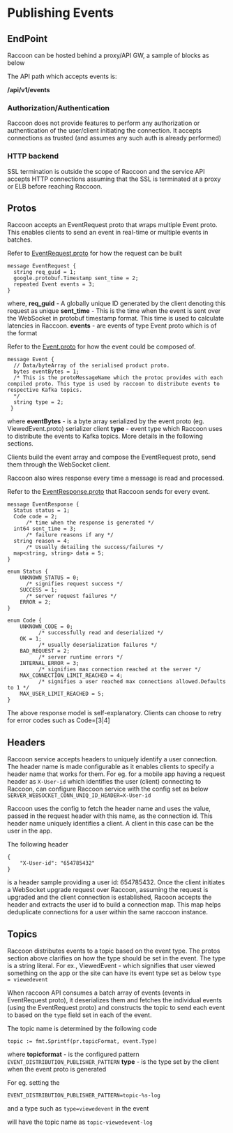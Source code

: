 # Publishing Events

## EndPoint

Raccoon can be hosted behind a proxy/API GW, a sample of blocks as below

The API path which accepts events is:

**/api/v1/events**

### Authorization/Authentication

Raccoon does not provide features to perform any authorization or authentication of the user/client initiating the connection. It accepts connections as trusted \(and assumes any such auth is already performed\)

### HTTP backend

SSL termination is outside the scope of Raccoon and the service API accepts HTTP connections assuming that the SSL is terminated at a proxy or ELB before reaching Raccoon.

## Protos

Raccoon accepts an EventRequest proto that wraps multiple Event proto. This enables clients to send an event in real-time or multiple events in batches.

Refer to [EventRequest.proto](https://github.com/odpf/proton/blob/main/odpf/raccoon/EventRequest.proto) for how the request can be built

```text
message EventRequest {
  string req_guid = 1;
  google.protobuf.Timestamp sent_time = 2;
  repeated Event events = 3;
}
```

where, **req\_guid** - A globally unique ID generated by the client denoting this request as unique **sent\_time** - This is the time when the event is sent over the WebSocket in protobuf timestamp format. This time is used to calculate latencies in Raccoon. **events** - are events of type Event proto which is of the format

Refer to the [Event.proto](https://github.com/odpf/proton/blob/main/odpf/raccoon/Event.proto) for how the event could be composed of.

```text
message Event {
  // Data/byteArray of the serialised product proto.
  bytes eventBytes = 1;
  /* This is the protoMessageName which the protoc provides with each compiled proto. This type is used by raccoon to distribute events to respective Kafka topics.
  */
  string type = 2;
 }
```

where **eventBytes** - is a byte array serialized by the event proto \(eg. ViewedEvent.proto\) serializer client **type** - event type which Raccoon uses to distribute the events to Kafka topics. More details in the following sections.

Clients build the event array and compose the EventRequest proto, send them through the WebSocket client.

Raccoon also wires response every time a message is read and processed.

Refer to the [EventResponse.proto](https://github.com/odpf/proton/blob/main/odpf/raccoon/EventResponse.proto) that Raccoon sends for every event.

```text
message EventResponse {
  Status status = 1;
  Code code = 2;
      /* time when the response is generated */
  int64 sent_time = 3;
      /* failure reasons if any */
  string reason = 4;
      /* Usually detailing the success/failures */
  map<string, string> data = 5;
}

enum Status {
    UNKNOWN_STATUS = 0;
      /* signifies request success */
    SUCCESS = 1;
      /* server request failures */
    ERROR = 2;
}

enum Code {
    UNKNOWN_CODE = 0;
          /* successfully read and deserialized */
    OK = 1;
          /* usually deserialization failures */
    BAD_REQUEST = 2;
          /* server runtime errors */
    INTERNAL_ERROR = 3;
          /* signifies max connection reached at the server */
    MAX_CONNECTION_LIMIT_REACHED = 4;
          /* signifies a user reached max connections allowed.Defaults to 1 */
    MAX_USER_LIMIT_REACHED = 5;
}
```

The above response model is self-explanatory. Clients can choose to retry for error codes such as Code=\[3\|4\]

## Headers

Raccoon service accepts headers to uniquely identify a user connection. The header name is made configurable as it enables clients to specify a header name that works for them. For eg. for a mobile app having a request header as `X-User-id` which identifies the user \(client\) connecting to Raccoon, can configure Raccoon service with the config set as below `SERVER_WEBSOCKET_CONN_UNIQ_ID_HEADER=X-User-id`

Raccoon uses the config to fetch the header name and uses the value, passed in the request header with this name, as the connection id. This header name uniquely identifies a client. A client in this case can be the user in the app.

The following header

```text
{
    "X-User-id": "654785432"
}
```

is a header sample providing a user id: 654785432. Once the client initiates a WebSocket upgrade request over Raccoon, assuming the request is upgraded and the client connection is established, Racoon accepts the header and extracts the user id to build a connection map. This map helps deduplicate connections for a user within the same raccoon instance.

## Topics

Raccoon distributes events to a topic based on the event type. The protos section above clarifies on how the type should be set in the event. The type is a string literal. For ex., ViewedEvent - which signifies that user viewed something on the app or the site can have its event type set as below `type = viewedevent`

When raccoon API consumes a batch array of events \(events in EventRequest proto\), it deserializes them and fetches the individual events \(using the EventRequest proto\) and constructs the topic to send each event to based on the `type` field set in each of the event.

The topic name is determined by the following code

```text
topic := fmt.Sprintf(pr.topicFormat, event.Type)
```

where **topicformat** - is the configured pattern `EVENT_DISTRIBUTION_PUBLISHER_PATTERN` **type** - is the type set by the client when the event proto is generated

For eg. setting the

```text
EVENT_DISTRIBUTION_PUBLISHER_PATTERN=topic-%s-log
```

and a type such as `type=viewedevent` in the event

will have the topic name as `topic-viewedevent-log`

